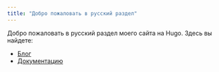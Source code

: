 ```yaml
---
title: "Добро пожаловать в русский раздел"
---
```


Добро пожаловать в русский раздел моего сайта на Hugo. Здесь вы найдете:

- [Блог](/ru/blog/)
- [Документацию](/ru/docs/)